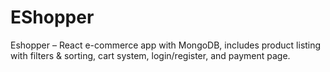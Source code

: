 # EShopper
Eshopper – React e-commerce app with MongoDB, includes product listing with filters &amp; sorting, cart system, login/register, and payment page.
